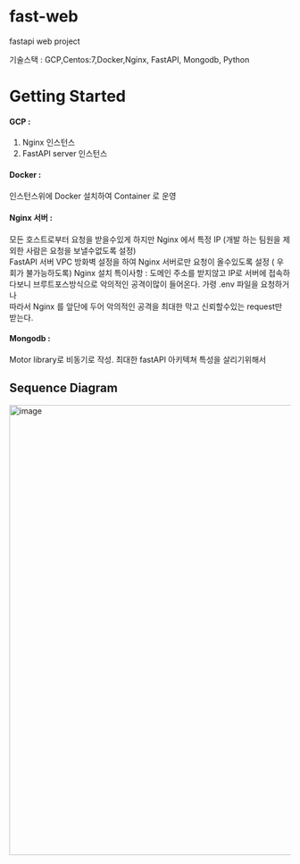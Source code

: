 # fast-web
fastapi web project


기술스택 : GCP,Centos:7,Docker,Nginx, FastAPI, Mongodb, Python 


# Getting Started


#### GCP : 
1. Nginx 인스턴스 
2. FastAPI server 인스턴스   

#### Docker :  
인스턴스위에 Docker 설치하여 Container 로 운영   

#### Nginx 서버 :
모든 호스트로부터 요청을 받을수있게 하지만 Nginx 에서 특정 IP (개발 하는 팀원을 제외한 사람은 요청을 보낼수없도록 설정)  
FastAPI 서버 VPC 방화벽 설정을 하여 Nginx 서버로만 요청이 올수있도록 설정 ( 우회가 불가능하도록)
Nginx 설치 특이사항 : 
도메인 주소를 받지않고 IP로 서버에 접속하다보니 브루트포스방식으로 악의적인 공격이많이 들어온다. 가령 .env 파일을 요청하거나   
따라서 Nginx 를 앞단에 두어 악의적인 공격을 최대한 막고 신뢰할수있는 request만 받는다.  


#### Mongodb :
Motor library로 비동기로 작성. 최대한 fastAPI 아키텍쳐 특성을 살리기위해서  



## Sequence Diagram

<img width="806" alt="image" src="https://github.com/wjs2063/fast-web/assets/76778082/cd4730d4-63b3-44db-86d1-3eb5d523ff3a">






